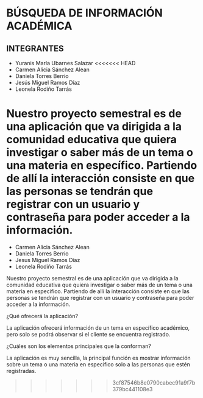 # BÚSQUEDA DE INFORMACIÓN  ACADÉMICA

## INTEGRANTES 
- Yuranis María Ubarnes Salazar
<<<<<<< HEAD
-  Carmen Alicia Sánchez Alean 
- Daniela Torres Berrio
- Jesús Miguel Ramos Díaz
- Leonela Rodiño Tarrás

Nuestro proyecto semestral es de una aplicación que va dirigida a la comunidad educativa que quiera investigar o saber más de un tema o una materia en específico. Partiendo de allí la interacción consiste en que las personas se tendrán que registrar con un usuario y contraseña para poder acceder a la información.     
=======
- Carmen Alicia Sánchez Alean 
- Daniela Torres Berrio
- Jesus Miguel Ramos Díaz
- Leonela Rodiño Tarrás

Nuestro proyecto semestral es de una aplicación que va dirigida a la comunidad educativa que quiera investigar o saber más de un tema o una materia en específico. Partiendo de allí la interacción consiste en que las personas se tendrán que registrar con un usuario y contraseña para poder acceder a la información.     

¿Qué ofrecerá la aplicación? 

La aplicación ofrecerá información de un tema en específico académico, pero solo se podrá observar si el cliente se encuentra registrado.

¿Cuáles son los elementos principales que la conforman?

La aplicación es muy sencilla, la principal función es mostrar información sobre un tema o una materia en específico solo a las personas que estén registradas.
>>>>>>> 3cf87546b8e0790cabec91a9f7b379bc441108e3
